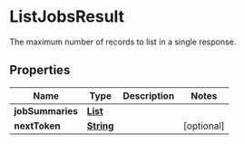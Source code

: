 

# ListJobsResult

 The maximum number of records to list in a single response. 

## Properties

| Name | Type | Description | Notes |
|------------ | ------------- | ------------- | -------------|
|**jobSummaries** | [**List**](List.md) |  |  |
|**nextToken** | [**String**](String.md) |  |  [optional] |



